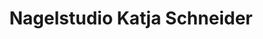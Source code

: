 ---
title: "Nagelstudio Katja Schneider"
url: /ilmenau/nagelstudio-katja-schneider/
shop: Kosmetik
---